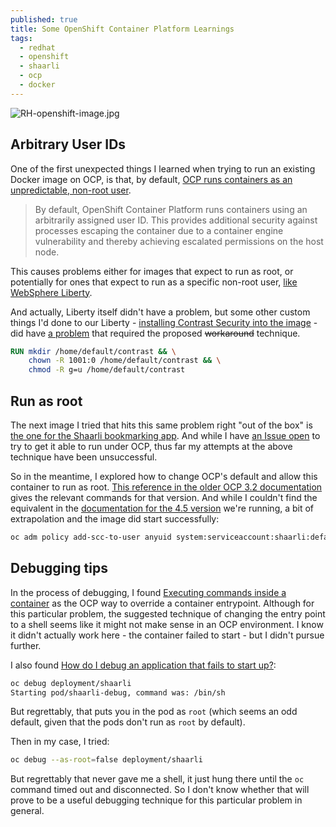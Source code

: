 ```yaml
---
published: true
title: Some OpenShift Container Platform Learnings
tags:
  - redhat
  - openshift
  - shaarli
  - ocp
  - docker
---
```

![RH-openshift-image.jpg]({{site.baseurl}}/assets/RH-openshift-image.jpg)

## Arbitrary User IDs

One of the first unexpected things I learned when trying to run an existing Docker image on OCP, is that, by default, [OCP runs containers as an unpredictable, non-root user](https://docs.openshift.com/container-platform/4.5/openshift_images/create-images.html#use-uid_create-images). 

> By default, OpenShift Container Platform runs containers using an arbitrarily assigned user ID. This provides additional security against processes escaping the container due to a container engine vulnerability and thereby achieving escalated permissions on the host node.

This causes problems either for images that expect to run as root, or potentially for ones that expect to run as a specific non-root user, [like WebSphere Liberty](https://hub.docker.com/_/websphere-liberty). 

And actually, Liberty itself didn't have a problem, but some other custom things I'd done to our Liberty - [installing Contrast Security into the image](/2019/03/24/Adding-Contrast-Security-to-Docker-Liberty.html) - did have [a problem](https://support.contrastsecurity.com/hc/en-us/articles/360035744111-Java-io-IOException-seen-during-startup-Can-t-promise-read-write-on-cache-dir-) that required the proposed ~~workaround~~ technique.

```Dockerfile
RUN mkdir /home/default/contrast && \
    chown -R 1001:0 /home/default/contrast && \
    chmod -R g=u /home/default/contrast
```

## Run as root

The next image I tried that hits this same problem right "out of the box" is [the one for the Shaarli bookmarking app](https://hub.docker.com/r/shaarli/shaarli). And while I have [an Issue open](https://github.com/shaarli/Shaarli/issues/1641) to try to get it able to run under OCP, thus far my attempts at the above technique have been unsuccessful.

So in the meantime, I explored how to change OCP's default and allow this container to run as root. [This reference in the older OCP 3.2 documentation](https://docs.openshift.com/enterprise/3.2/admin_guide/manage_scc.html#enable-dockerhub-images-that-require-root) gives the relevant commands for that version. And while I couldn't find the equivalent in the [documentation for the 4.5 version](https://docs.openshift.com/container-platform/4.5/welcome/index.html) we're running, a bit of extrapolation and the image did start successfully:

```bash
oc adm policy add-scc-to-user anyuid system:serviceaccount:shaarli:default
```

## Debugging tips

In the process of debugging, I found [Executing commands inside a container](https://docs.openshift.com/container-platform/4.5/applications/deployments/managing-deployment-processes.html#deployments-exe-cmd-in-container_deployment-operations) as the OCP way to override a container entrypoint. Although for this particular problem, the suggested technique of changing the entry point to a shell seems like it might not make sense in an OCP environment. I know it didn't actually work here - the container failed to start - but I didn't pursue further.

I also found [How do I debug an application that fails to start up?](https://cookbook.openshift.org/logging-monitoring-and-debugging/how-do-i-debug-an-application-that-fails-to-start-up.html):

```bash
oc debug deployment/shaarli
Starting pod/shaarli-debug, command was: /bin/sh
```
But regrettably, that puts you in the pod as `root` (which seems an odd default, given that the pods don't run as `root` by default).

Then in my case, I tried:
```bash
oc debug --as-root=false deployment/shaarli
```
But regrettably that never gave me a shell, it just hung there until the `oc` command timed out and disconnected. So I don't know whether that will prove to be a useful debugging technique for this particular problem in general.
